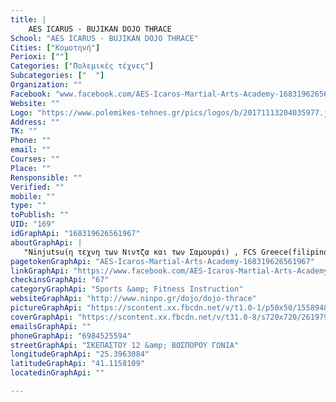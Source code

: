 ```yaml
---
title: |
    AES ICARUS - BUJIKAN DOJO THRACE
School: "AES ICARUS - BUJIKAN DOJO THRACE"
Cities: ["Κομοτηνή"]
Perioxi: [""]
Categories: ["Πολεμικές τέχνες"]
Subcategories: ["  "]
Organization: ""
Facebook: "www.facebook.com/AES-Icaros-Martial-Arts-Academy-168319626561967/"
Website: ""
Logo: "https://www.polemikes-tehnes.gr/pics/logos/b/20171113204035977.jpeg"
Address: ""
TK: ""
Phone: ""
email: ""
Courses: ""
Place: ""
Rensponsible: ""
Verified: ""
mobile: ""
type: ""
toPublish: ""
UID: "169"
idGraphApi: "168319626561967"
aboutGraphApi: | 
   "Ninjutsu(η τεχνη των Νιντζα και των Σαμουράι) , FCS Greece(filipino combat systems)ju jitsu, MMA, Ne-Waza."
pagetokenGraphApi: "AES-Icaros-Martial-Arts-Academy-168319626561967"
linkGraphApi: "https://www.facebook.com/AES-Icaros-Martial-Arts-Academy-168319626561967/"
checkinsGraphApi: "67"
categoryGraphApi: "Sports &amp; Fitness Instruction"
websiteGraphApi: "http://www.ninpo.gr/dojo/dojo-thrace"
pictureGraphApi: "https://scontent.xx.fbcdn.net/v/t1.0-1/p50x50/15589481_1273783742682211_8790559722956023804_n.jpg?oh=2e696fdb5228d1bce85b1e37ab3c8896&amp;oe=5B429455"
coverGraphApi: "https://scontent.xx.fbcdn.net/v/t31.0-8/s720x720/26197968_1674177519309496_4100779002216827495_o.jpg?oh=851ea90851efcc8df9a8d5e4d5784274&amp;oe=5B4DB627"
emailsGraphApi: ""
phoneGraphApi: "6984525594"
streetGraphApi: "ΣΚΕΠΑΣΤΟΥ 12 &amp; ΒΟΣΠΟΡΟΥ ΓΩΝΙΑ"
longitudeGraphApi: "25.3963084"
latitudeGraphApi: "41.1158109"
locatedinGraphApi: ""

---
```





